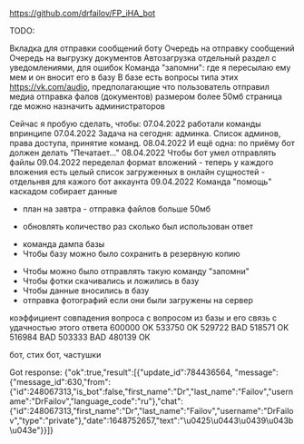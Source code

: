 https://github.com/drfailov/FP_iHA_bot


TODO:

Вкладка для отправки сообщений боту
Очередь на отправку сообщений
Очередь на выгрузку документов
Автозагрузка
отдельный раздел с уведомлениями, для ошибок
Команда "запомни": где я пересылаю ему мем и он вносит его в базу
В базе есть вопросы типа этих https://vk.com/audio, предполагающие что пользователь отправил медиа
отправка фалов (документов) размером более 50мб
страница где можно назначить администраторов

Сейчас я пробую сделать, чтобы:
07.04.2022 работали команды впринципе
07.04.2022 Задача на сегодня: админка. Список админов, права доступа, принятие команд.
08.04.2022 И ещё одна: по приёму бот должен делать "Печатает..."
08.04.2022 Чтобы бот умел отправлять файлы
09.04.2022 переделал формат вложений - теперь у каждого вложения есть целый список загруженных в онлайн сущностей - отдельнвя для кажого бот аккаунта
09.04.2022 Команда "помощь" каскадом собирает данные
+ план на завтра - отправка файлов больше 50мб
- обновлять количество раз сколько был использован ответ
+ команда дампа базы
+ Чтобы базу можно было сохранить в резервную копию
- Чтобы можно было отправлять такую команду "запомни"
- Чтобы фотки скачивались и ложились в базу
- Чтобы данные вносились в базу
- отправка фотографий если они были загружены на сервер









коэффициент совпадения вопроса с вопросом из базы и его связь с удачностью этого ответа
600000 OK
533750 OK
529722 BAD
518571 ОК
516984 BAD
503333 BAD
480139 ОК



бот, стих
бот, частушки



Got response: {"ok":true,"result":[{"update_id":784436564,
    "message":{"message_id":630,"from":{"id":248067313,"is_bot":false,"first_name":"Dr","last_name":"Failov","username":"DrFailov","language_code":"ru"},"chat":{"id":248067313,"first_name":"Dr","last_name":"Failov","username":"DrFailov","type":"private"},"date":1648752657,"text":"\u0425\u0443\u0439\u043b\u043e"}}]}